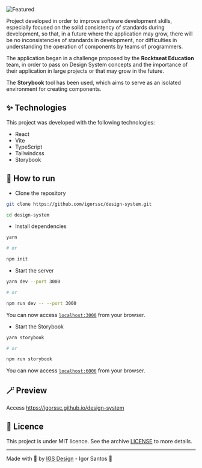 ![Featured](https://user-images.githubusercontent.com/26682297/210121925-3d88a482-05ff-47c6-b760-7da20339aee9.jpg)

Project developed in order to improve software development skills, especially focused on the solid consistency of standards during development, so that, in a future where the application may grow, there will be no inconsistencies of standards in development, nor difficulties in understanding the operation of components by teams of programmers.

The application began in a challenge proposed by the **Rocktseat Education** team, in order to pass on Design System concepts and the importance of their application in large projects or that may grow in the future.

The **Storybook** tool has been used, which aims to serve as an isolated environment for creating components.

## ✨ Technologies

This project was developed with the following technologies:

- React
- Vite
- TypeScript
- Tailwindcss
- Storybook

## 🚀 How to run

- Clone the repository

```bash
git clone https://github.com/igorssc/design-system.git

cd design-system
```

- Install dependencies

```bash
yarn

# or

npm init
```

- Start the server

```bash
yarn dev --port 3000

# or

npm run dev -- --port 3000
```

You can now access [`localhost:3000`](http://localhost:3000) from your browser.

- Start the Storybook

```bash
yarn storybook

# or

npm run storybook
```

You can now access [`localhost:6006`](http://localhost:6006) from your browser.

## 🪄 Preview

Access <https://igorssc.github.io/design-system>

## 📝 Licence

This project is under MIT licence. See the archive [LICENSE](LICENSE.md) to more details.

---

Made with 💜 by [IGS Design](https://igsdesign.com.br) - Igor Santos 👋
